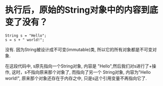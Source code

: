 # 执行后，原始的String对象中的内容到底变了没有？

    String s = "Hello";
    s = s + " world!";

没有.
因为String被设计成不可变(immutable)类,
所以它的所有对象都是不可变对象.

在这段代码中,
s原先指向一个String对象,
内容是 "Hello",然后我们对s进行了+操作,
这时，s不指向原来那个对象了,
而指向了另一个 String对象,
内容为"Hello world!",
原来那个对象还存在于内存之中,
只是s这个引用变量不再指向它了.
